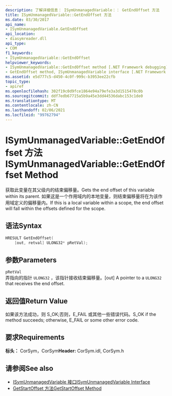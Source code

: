 ```yaml
---
description: 了解详细信息： ISymUnmanagedVariable：： GetEndOffset 方法
title: ISymUnmanagedVariable::GetEndOffset 方法
ms.date: 03/30/2017
api_name:
- ISymUnmanagedVariable.GetEndOffset
api_location:
- diasymreader.dll
api_type:
- COM
f1_keywords:
- ISymUnmanagedVariable::GetEndOffset
helpviewer_keywords:
- ISymUnmanagedVariable::GetEndOffset method [.NET Framework debugging]
- GetEndOffset method, ISymUnmanagedVariable interface [.NET Framework debugging]
ms.assetid: e5d777c5-d450-4c0f-999c-b3953ee22cfb
topic_type:
- apiref
ms.openlocfilehash: 302f19c0d9fce1864e94a79efe3a3d1515478c0b
ms.sourcegitcommit: ddf7edb67715a5b9a45e3dd44536dabc153c1de0
ms.translationtype: MT
ms.contentlocale: zh-CN
ms.lasthandoff: 02/06/2021
ms.locfileid: "99762794"
---
```

# <a name="isymunmanagedvariablegetendoffset-method"></a><span data-ttu-id="527bf-103">ISymUnmanagedVariable::GetEndOffset 方法</span><span class="sxs-lookup"><span data-stu-id="527bf-103">ISymUnmanagedVariable::GetEndOffset Method</span></span>

<span data-ttu-id="527bf-104">获取此变量在其父级内的结束偏移量。</span><span class="sxs-lookup"><span data-stu-id="527bf-104">Gets the end offset of this variable within its parent.</span></span> <span data-ttu-id="527bf-105">如果这是一个作用域内的本地变量，则结束偏移量将在为该作用域定义的偏移量内。</span><span class="sxs-lookup"><span data-stu-id="527bf-105">If this is a local variable within a scope, the end offset will fall within the offsets defined for the scope.</span></span>  
  
## <a name="syntax"></a><span data-ttu-id="527bf-106">语法</span><span class="sxs-lookup"><span data-stu-id="527bf-106">Syntax</span></span>  
  
```cpp  
HRESULT GetEndOffset(  
    [out, retval] ULONG32* pRetVal);  
```  
  
## <a name="parameters"></a><span data-ttu-id="527bf-107">参数</span><span class="sxs-lookup"><span data-stu-id="527bf-107">Parameters</span></span>  

 `pRetVal`  
 <span data-ttu-id="527bf-108">弄指向的指针 `ULONG32` ，该指针接收结束偏移量。</span><span class="sxs-lookup"><span data-stu-id="527bf-108">[out] A pointer to a `ULONG32` that receives the end offset.</span></span>  
  
## <a name="return-value"></a><span data-ttu-id="527bf-109">返回值</span><span class="sxs-lookup"><span data-stu-id="527bf-109">Return Value</span></span>  

 <span data-ttu-id="527bf-110">如果该方法成功，则 S_OK;否则，E_FAIL 或其他一些错误代码。</span><span class="sxs-lookup"><span data-stu-id="527bf-110">S_OK if the method succeeds; otherwise, E_FAIL or some other error code.</span></span>  
  
## <a name="requirements"></a><span data-ttu-id="527bf-111">要求</span><span class="sxs-lookup"><span data-stu-id="527bf-111">Requirements</span></span>  

 <span data-ttu-id="527bf-112">**标头：** CorSym，CorSym</span><span class="sxs-lookup"><span data-stu-id="527bf-112">**Header:** CorSym.idl, CorSym.h</span></span>  
  
## <a name="see-also"></a><span data-ttu-id="527bf-113">请参阅</span><span class="sxs-lookup"><span data-stu-id="527bf-113">See also</span></span>

- [<span data-ttu-id="527bf-114">ISymUnmanagedVariable 接口</span><span class="sxs-lookup"><span data-stu-id="527bf-114">ISymUnmanagedVariable Interface</span></span>](isymunmanagedvariable-interface.md)
- [<span data-ttu-id="527bf-115">GetStartOffset 方法</span><span class="sxs-lookup"><span data-stu-id="527bf-115">GetStartOffset Method</span></span>](isymunmanagedvariable-getstartoffset-method.md)
